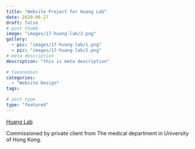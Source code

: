 ```yaml
---
title: "Website Project for Huang Lab"
date: 2020-06-27
draft: false
# post thumb
image: "images/17-huang-lab/2.png"
gallery:
  - pic: "images/17-huang-lab/1.png"
  - pic: "images/17-huang-lab/2.png"
# meta description
description: "this is meta description"

# taxonomies
categories: 
  - "Website Design"
tags:

# post type
type: "featured"
---
```

[Huang Lab](https://web.hku.hk/)

Commissioned by private client from The medical department in University of Hong Kong.


